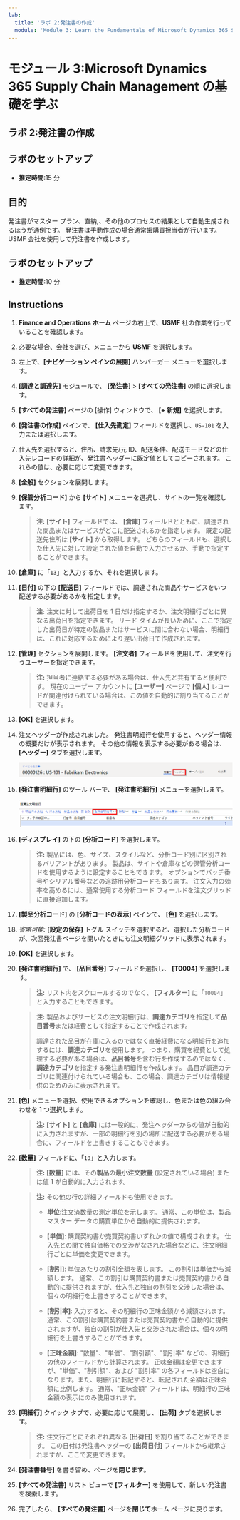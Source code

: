 ```yaml
---
lab:
  title: 'ラボ 2:発注書の作成'
  module: 'Module 3: Learn the Fundamentals of Microsoft Dynamics 365 Supply Chain Management'
---
```


# モジュール 3:Microsoft Dynamics 365 Supply Chain Management の基礎を学ぶ

## ラボ 2:発注書の作成

## ラボのセットアップ

   - **推定時間**:15 分

## 目的

発注書がマスター プラン、直納,、その他のプロセスの結果として自動生成されるほうが通例です。 発注書は手動作成の場合通常歯購買担当者が行います。 USMF 会社を使用して発注書を作成します。 

## ラボのセットアップ

   - **推定時間**:10 分

## Instructions

1.  **Finance and Operations ホーム** ページの右上で、**USMF** 社の作業を行っていることを確認します。 

1.  必要な場合、会社を選び、メニューから **USMF** を選択します。 

1.  左上で、**[ナビゲーション ペインの展開]** ハンバーガー メニューを選択します。 

1.  **[調達と調達先]** モジュールで、 **[発注書]**  >  **[すべての発注書]** の順に選択します。 

1.  **[すべての発注書]** ページの [操作] ウィンドウで、 **[+ 新規]** を選択します。 

1.  **[発注書の作成]** ペインで、 **[仕入先勘定]** フィールドを選択し、`US-101` を入力または選択します。

1.  仕入先を選択すると、住所、請求先/元 ID、配送条件、配送モードなどの仕入先レコードの詳細が、発注書ヘッダーに既定値としてコピーされます。 これらの値は、必要に応じて変更できます。 

1.  **[全般]** セクションを展開します。 

1.  **[保管分析コード]** から **[サイト]** メニューを選択し、サイトの一覧を確認します。 

    > **注:** **[サイト]** フィールドでは、 **[倉庫]** フィールドとともに、調達された商品またはサービスがどこに配送されるかを指定します。 既定の配送先住所は **[サイト]** から取得します。 どちらのフィールドも、選択した仕入先に対して設定された値を自動で入力させるか、手動で指定することができます。 

1.  **[倉庫]** に「`13`」と入力するか、それを選択します。

1.  **[日付]** の下の **[配送日]** フィールドでは、調達された商品やサービスをいつ配送する必要があるかを指定します。

    > **注:** 注文に対して出荷日を 1 日だけ指定するか、注文明細行ごとに異なる出荷日を指定できます。 リード タイムが長いために、ここで指定した出荷日が特定の製品またはサービスに間に合わない場合、明細行は、これに対応するためにより遅い出荷日で作成されます。

1.  **[管理]** セクションを展開します。 **[注文者]** フィールドを使用して、注文を行うユーザーを指定できます。 

    > **注:** 担当者に連絡する必要がある場合は、仕入先と共有すると便利です。 現在のユーザー アカウントに **[ユーザー]** ページで **[個人]** レコードが関連付けられている場合は、この値を自動的に割り当てることができます。 

1.  **[OK]** を選択します。 

1.  注文ヘッダーが作成されました。 発注書明細行を使用すると、ヘッダー情報の概要だけが表示されます。 その他の情報を表示する必要がある場合は、 **[ヘッダー]** タブを選択します。 

    ![ヘッダー メニューの場所を表示する画面イメージ](./media/lp1-m3-purchase-order-header-option.png)

1.  **[発注書明細行]** のツール バーで、 **[発注書明細行]** メニューを選択します。 

    ![発注書明細行 メニュー オプションの場所を示す画面画像](./media/lp1-m3-purchase-order-purchase-order-line-menu.png)

1.  **[ディスプレイ]** の下の **[分析コード]** を選択します。 

    > **注:** 製品には、色、サイズ、スタイルなど、分析コード別に区別されるバリアントがあります。 製品は、サイトや倉庫などの保管分析コードを使用するように設定することもできます。 オプションでバッチ番号やシリアル番号などの追跡用分析コードもあります。 注文入力の効率を高めるには、通常使用する分析コード フィールドを注文グリッドに直接追加します。 

1.  **[製品分析コード]** の **[分析コードの表示]** ペインで、 **[色]** を選択します。 

1.  *省略可能:* **[設定の保存]** トグル スイッチを選択すると、選択した分析コードが、次回発注書ページを開いたときにも注文明細グリッドに表示されます。 

1.  **[OK]** を選択します。 

1.  **[発注書明細行]** で、 **[品目番号]** フィールドを選択し、 **[T0004]** を選択します。 

    > **注:** リスト内をスクロールするのでなく、 **[フィルター]** に「`T0004`」と入力することもできます。 

    > **注:** 製品およびサービスの注文明細行は、**調達カテゴリ**を指定して**品目番号**または経費として指定することで作成されます。
    > 
    > 調達された品目が在庫に入るのではなく直接経費になる明細行を追加するには、**調達カテゴリ**を使用します。 つまり、購買を経費として処理する必要がある場合は、**品目番号**を含む行を作成するのではなく、**調達カテゴリ**を指定する発注書明細行を作成します。 品目が調達カテゴリに関連付けられている場合も、この場合、調達カテゴリは情報提供のためのみに表示されます。 

1.  **[色]** メニューを選択、使用できるオプションを確認し、色または色の組み合わせを 1 つ選択します。 

    > **注:** **[サイト]** と **[倉庫]** には一般的に、発注ヘッダーからの値が自動的に入力されますが、一部の明細行を別の場所に配送する必要がある場合に、フィールドを上書きすることもできます。 

1.  **[数量]** フィールドに、「`10`」と入力します。 

    > **注:** **[数量]** には、その**製品**の**最小注文数量** (設定されている場合) または値 **1** が自動的に入力されます。 

    > **注:** その他の行の詳細フィールドも使用できます。 
    >
    >    - **単位**:注文済数量の測定単位を示します。 通常、この単位は、製品マスター データの購買単位から自動的に提供されます。 
    >
    >    - **[単価]**: 購買契約書か売買契約書いずれかの値で構成されます。 仕入先との間で独自価格での交渉がなされた場合などに、注文明細行ごとに単価を変更できます。 
    >
    >    - **[割引]**: 単位あたりの割引金額を表します。 この割引は単価から減額します。 通常、この割引は購買契約書または売買契約書から自動的に提供されますが、仕入先と独自の割引を交渉した場合は、個々の明細行を上書きすることができます。 
    >
    >    - **[割引率]**: 入力すると、その明細行の正味金額から減額されます。 通常、この割引は購買契約書または売買契約書から自動的に提供されますが、独自の割引が仕入先と交渉された場合は、個々の明細行を上書きすることができます。 
    >
    >    - **[正味金額]**: "数量"、"単価"、"割引額"、"割引率" などの、明細行の他のフィールドから計算されます。 正味金額は変更できますが、"単価"、"割引額"、および "割引率" の各フィールドは空白になります。また、明細行に転記すると、転記された金額は正味金額に比例します。 通常、"正味金額" フィールドは、明細行の正味金額の表示にのみ使用されます。 

1.  **[明細行]** クイック タブで、必要に応じて展開し、 **[出荷]** タブを選択します。 

    > **注:** 注文行ごとにそれぞれ異なる **[出荷日]** を割り当てることができます。 この日付は発注書ヘッダーの **[出荷日付]** フィールドから継承されますが、ここで変更できます。 

1.  **[発注書番号]** を書き留め、ページを**閉じます**。 

1.  **[すべての発注書]** リスト ビューで **[フィルター]** を使用して、新しい発注書を検索します。 

1.  完了したら、 **[すべての発注書]** ページを**閉じて**ホーム ページに戻ります。 


